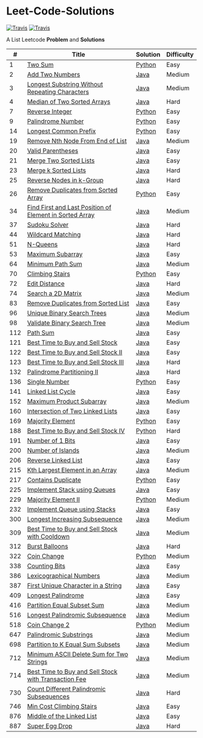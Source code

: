 # Leet-Code-Solutions

[![Travis](https://img.shields.io/badge/language-Python-red.svg)]()
[![Travis](https://img.shields.io/badge/language-Java-blue.svg)]()

A List Leetcode **Problem** and **Solutions**  


| # | Title | Solution | Difficulty |
|---| ----- | -------- | ---------- |
| 1 | [Two Sum](https://leetcode.com/problems/two-sum/) | [Python](https://github.com/shrenik-jain/Leet-Code-Solutions/blob/master/Python/TwoSum.py) | Easy |
| 2 | [Add Two Numbers](https://leetcode.com/problems/add-two-numbers/) | [Java](https://github.com/shrenik-jain/Leet-Code-Solutions/blob/master/Java/AddTwoNumbers.java) | Medium |
| 3 | [Longest Substring Without Repeating Characters](https://leetcode.com/problems/longest-substring-without-repeating-characters/) | [Java](https://github.com/shrenik-jain/Leet-Code-Solutions/blob/master/Java/LongestSubstringWithoutRepeatingCharacters.java) | Medium |
| 4 | [Median of Two Sorted Arrays](https://leetcode.com/problems/median-of-two-sorted-arrays/) | [Java](https://github.com/shrenik-jain/Leet-Code-Solutions/blob/master/Java/MedianOfTwoSortedArrays.java) | Hard |
| 7 | [Reverse Integer](https://leetcode.com/problems/reverse-integer/) | [Python](https://github.com/shrenik-jain/Leet-Code-Solutions/blob/master/Python/ReverseInteger.py) | Easy |
| 9 | [Palindrome Number](https://leetcode.com/problems/palindrome-number/) | [Python](https://github.com/shrenik-jain/Leet-Code-Solutions/blob/master/Python/PalindromeNumber.py) | Easy |
| 14 | [Longest Common Prefix](https://leetcode.com/problems/longest-common-prefix/) | [Python](https://github.com/shrenik-jain/Leet-Code-Solutions/blob/master/Python/LongestCommonPrefix.py) | Easy |
| 19 | [Remove Nth Node From End of List](https://leetcode.com/problems/remove-nth-node-from-end-of-list/) | [Java](https://github.com/shrenik-jain/Leet-Code-Solutions/blob/master/Java/RemoveNthNodeFromEndOfList.java) | Medium |
| 20 | [Valid Parentheses](https://leetcode.com/problems/valid-parentheses/) | [Java](https://github.com/shrenik-jain/Leet-Code-Solutions/blob/master/Java/ValidParentheses.java) | Easy |
| 21 | [Merge Two Sorted Lists](https://leetcode.com/problems/merge-two-sorted-lists/) | [Java](https://github.com/shrenik-jain/Leet-Code-Solutions/blob/master/Java/MergeTwoSortedLists.java) | Easy |
| 23 | [Merge k Sorted Lists](https://leetcode.com/problems/merge-k-sorted-lists/) | [Java](https://github.com/shrenik-jain/Leet-Code-Solutions/blob/master/Java/MergeKSortedLists.java) | Hard |
| 25 | [Reverse Nodes in k-Group](https://leetcode.com/problems/reverse-nodes-in-k-group/) | [Java](https://github.com/shrenik-jain/Leet-Code-Solutions/blob/master/Java/ReverseNodesInKGroup.java) | Hard |
| 26 | [Remove Duplicates from Sorted Array](https://leetcode.com/problems/remove-duplicates-from-sorted-array/) | [Python](https://github.com/shrenik-jain/Leet-Code-Solutions/blob/master/Python/RemoveDuplicatesFromSortedArray.py) | Easy |
| 34 | [Find First and Last Position of Element in Sorted Array](https://leetcode.com/problems/find-first-and-last-position-of-element-in-sorted-array/) | [Java](https://github.com/shrenik-jain/Leet-Code-Solutions/blob/master/Java/FirstAndLastPositionOfElement.java) | Medium |
| 37 | [Sudoku Solver](https://leetcode.com/problems/sudoku-solver/) | [Java](https://github.com/shrenik-jain/Leet-Code-Solutions/blob/master/Java/SudokuSolver.java) | Hard |
| 44 | [Wildcard Matching](https://leetcode.com/problems/wildcard-matching/) | [Java](https://github.com/shrenik-jain/Leet-Code-Solutions/blob/master/Java/WildcardMatching.java) | Hard |
| 51 | [N-Queens](https://leetcode.com/problems/n-queens/) | [Java](https://github.com/shrenik-jain/Leet-Code-Solutions/blob/master/Java/NQueens.java) | Hard |
| 53 | [Maximum Subarray](https://leetcode.com/problems/maximum-subarray/) | [Java](https://github.com/shrenik-jain/Leet-Code-Solutions/blob/master/Java/MaximumSubarray.java) | Easy |
| 64 | [Minimum Path Sum](https://leetcode.com/problems/minimum-path-sum/) | [Java](https://github.com/shrenik-jain/Leet-Code-Solutions/blob/master/Java/MinimumPathSum.java) | Medium |
| 70 | [Climbing Stairs](https://leetcode.com/problems/climbing-stairs/) | [Python](https://github.com/shrenik-jain/Leet-Code-Solutions/blob/master/Python/ClimbingStairs.py) | Easy |
| 72 | [Edit Distance](https://leetcode.com/problems/edit-distance/) | [Java](https://github.com/shrenik-jain/Leet-Code-Solutions/blob/master/Java/EditDistance.java) | Hard |
| 74 | [Search a 2D Matrix](https://leetcode.com/problems/search-a-2d-matrix/) | [Java](https://github.com/shrenik-jain/Leet-Code-Solutions/blob/master/Java/Search2DMatrix.java) | Medium |
| 83 | [Remove Duplicates from Sorted List](https://leetcode.com/problems/remove-duplicates-from-sorted-list/) | [Java](https://github.com/shrenik-jain/Leet-Code-Solutions/blob/master/Java/RemoveDuplicatesFromSortedList.java) | Easy |
| 96 | [Unique Binary Search Trees](https://leetcode.com/problems/unique-binary-search-trees/) | [Java](https://github.com/shrenik-jain/Leet-Code-Solutions/blob/master/Java/UniqueBinarySearchTrees.java) | Medium |
| 98 | [Validate Binary Search Tree](https://leetcode.com/problems/validate-binary-search-tree/) | [Java](https://github.com/shrenik-jain/Leet-Code-Solutions/blob/master/Java/ValidateBST.java) | Medium |
| 112 | [Path Sum](https://leetcode.com/problems/path-sum/) | [Java](https://github.com/shrenik-jain/Leet-Code-Solutions/blob/master/Java/PathSum.java) | Easy |
| 121 | [Best Time to Buy and Sell Stock](https://leetcode.com/problems/best-time-to-buy-and-sell-stock/) | [Java](https://github.com/shrenik-jain/Leet-Code-Solutions/blob/master/Java/Stocks1.java) | Easy |
| 122 | [Best Time to Buy and Sell Stock II](https://leetcode.com/problems/best-time-to-buy-and-sell-stock-ii/) | [Java](https://github.com/shrenik-jain/Leet-Code-Solutions/blob/master/Java/Stocks2.java) | Easy |
| 123 | [Best Time to Buy and Sell Stock III](https://leetcode.com/problems/best-time-to-buy-and-sell-stock-iii/) | [Java](https://github.com/shrenik-jain/Leet-Code-Solutions/blob/master/Java/Stocks3.java) | Hard |
| 132 | [Palindrome Partitioning II](https://leetcode.com/problems/palindrome-partitioning-ii/) | [Java](https://github.com/shrenik-jain/Leet-Code-Solutions/blob/master/Java/PalindromePartitioning2.java) | Hard |
| 136 | [Single Number](https://leetcode.com/problems/single-number/) | [Python](https://github.com/shrenik-jain/Leet-Code-Solutions/blob/master/Python/SingleNumber.py) | Easy |
| 141 | [Linked List Cycle](https://leetcode.com/problems/linked-list-cycle/) | [Java](https://github.com/shrenik-jain/Leet-Code-Solutions/blob/master/Java/LinkedListCycle.java) | Easy |
| 152 | [Maximum Product Subarray](https://leetcode.com/problems/maximum-product-subarray/) | [Java](https://github.com/shrenik-jain/Leet-Code-Solutions/blob/master/Java/MaximumProductSubarray.java) | Medium |
| 160 | [Intersection of Two Linked Lists](https://leetcode.com/problems/intersection-of-two-linked-lists/) | [Java](https://github.com/shrenik-jain/Leet-Code-Solutions/blob/master/Java/IntersectionOfTwoLinkedLists.java) | Easy |
| 169 | [Majority Element](https://leetcode.com/problems/majority-element/) | [Python](https://github.com/shrenik-jain/Leet-Code-Solutions/blob/master/Python/MajorityElement.py) | Easy |
| 188 | [Best Time to Buy and Sell Stock IV](https://leetcode.com/problems/best-time-to-buy-and-sell-stock-iv/) | [Python](https://github.com/shrenik-jain/Leet-Code-Solutions/blob/master/Python/Stocks4.py) | Hard |
| 191 | [Number of 1 Bits](https://leetcode.com/problems/number-of-1-bits/) | [Java](https://github.com/shrenik-jain/Leet-Code-Solutions/blob/master/Java/NumberOf1Bits.java) | Easy |
| 200 | [Number of Islands](https://leetcode.com/problems/number-of-islands/) | [Java](https://github.com/shrenik-jain/Leet-Code-Solutions/blob/master/Java/NumberOfIslands.java) | Medium |
| 206 | [Reverse Linked List](https://leetcode.com/problems/reverse-linked-list/) | [Java](https://github.com/shrenik-jain/Leet-Code-Solutions/blob/master/Java/ReverseLinkedList.java) | Easy |
| 215 | [Kth Largest Element in an Array](https://leetcode.com/problems/kth-largest-element-in-an-array/) | [Java](https://github.com/shrenik-jain/Leet-Code-Solutions/blob/master/Java/KthLargestElement.java) | Medium|
| 217 | [Contains Duplicate](https://leetcode.com/problems/contains-duplicate/) | [Python](https://github.com/shrenik-jain/Leet-Code-Solutions/blob/master/Python/ContainsDuplicates.py) | Easy |
| 225 | [Implement Stack using Queues](https://leetcode.com/problems/implement-stack-using-queues/) | [Java](https://github.com/shrenik-jain/Leet-Code-Solutions/blob/master/Java/ReverseLinkedList.java) | Easy |
| 229 | [Majority Element II](https://leetcode.com/problems/majority-element-ii/) | [Python](https://github.com/shrenik-jain/Leet-Code-Solutions/blob/master/Python/MajorityElement2.py) | Medium |
| 232 | [Implement Queue using Stacks](https://leetcode.com/problems/implement-queue-using-stacks/) | [Java](https://github.com/shrenik-jain/Leet-Code-Solutions/blob/master/Java/ImplementQueueUsingStacks.java) | Easy |
| 300 | [Longest Increasing Subsequence](https://leetcode.com/problems/longest-increasing-subsequence/) | [Java](https://github.com/shrenik-jain/Leet-Code-Solutions/blob/master/Java/LongestIncreasingSubsequence.java) | Medium |
| 309 | [Best Time to Buy and Sell Stock with Cooldown](https://leetcode.com/problems/best-time-to-buy-and-sell-stock-with-cooldown/) | [Java](https://github.com/shrenik-jain/Leet-Code-Solutions/blob/master/Java/StocksWithCooldown.java) | Medium |
| 312 | [Burst Balloons](https://leetcode.com/problems/burst-balloons/) | [Java](https://github.com/shrenik-jain/Leet-Code-Solutions/blob/master/Java/BurstBalloons.java) | Hard |
| 322 | [Coin Change](https://leetcode.com/problems/coin-change/) | [Python](https://github.com/shrenik-jain/Leet-Code-Solutions/blob/master/Python/CoinChange.py) | Medium |
| 338 | [Counting Bits](https://leetcode.com/problems/counting-bits/) | [Java](https://github.com/shrenik-jain/Leet-Code-Solutions/blob/master/Java/CountingBits.java) | Easy |
| 386 | [Lexicographical Numbers](https://leetcode.com/problems/lexicographical-numbers/) | [Java](https://github.com/shrenik-jain/Leet-Code-Solutions/blob/master/Java/LexicographicalNumbers.java) | Medium |
| 387 | [First Unique Character in a String](https://leetcode.com/problems/first-unique-character-in-a-string/) | [Java](https://github.com/shrenik-jain/Leet-Code-Solutions/blob/master/Java/FirstUniqueCharacterInString.java) | Easy |
| 409 | [Longest Palindrome](https://leetcode.com/problems/longest-palindrome/description/) | [Java](https://github.com/shrenik-jain/Leet-Code-Solutions/blob/master/Java/LongestPalindrome.java) | Easy |
| 416 | [Partition Equal Subset Sum](https://leetcode.com/problems/partition-equal-subset-sum/) | [Java](https://github.com/shrenik-jain/Leet-Code-Solutions/blob/master/Java/PartitionEqualSubsetSum.java) | Medium |
| 516 | [Longest Palindromic Subsequence](https://leetcode.com/problems/longest-palindromic-subsequence/) | [Java](https://github.com/shrenik-jain/Leet-Code-Solutions/blob/master/Java/LongestPalindromicSubsequence.java) | Medium |
| 518 | [Coin Change 2](https://leetcode.com/problems/coin-change-2/) | [Python](https://github.com/shrenik-jain/Leet-Code-Solutions/blob/master/Python/CoinChange2.py) | Medium |
| 647 | [Palindromic Substrings](https://leetcode.com/problems/palindromic-substrings/) | [Java](https://github.com/shrenik-jain/Leet-Code-Solutions/blob/master/Java/PalindromicSubstrings.java) | Medium |
| 698 | [Partition to K Equal Sum Subsets](https://leetcode.com/problems/partition-to-k-equal-sum-subsets/) | [Java](https://github.com/shrenik-jain/Leet-Code-Solutions/blob/master/Java/PartitionToKEqualSumSubsets.java) | Medium |
| 712 | [Minimum ASCII Delete Sum for Two Strings](https://leetcode.com/problems/minimum-ascii-delete-sum-for-two-strings/) | [Java](https://github.com/shrenik-jain/Leet-Code-Solutions/blob/master/Java/MinimumASCIIDeleteSumForTwoStrings.java) | Medium |
| 714 | [Best Time to Buy and Sell Stock with Transaction Fee](https://leetcode.com/problems/best-time-to-buy-and-sell-stock-with-transaction-fee/) | [Java](https://github.com/shrenik-jain/Leet-Code-Solutions/blob/master/Java/StocksWithTransactionFee.java) | Medium |
| 730 | [Count Different Palindromic Subsequences](https://leetcode.com/problems/count-different-palindromic-subsequences/) | [Java](https://github.com/shrenik-jain/Leet-Code-Solutions/blob/master/Java/CountDifferentPalindromicSubsequences.java) | Hard |
| 746 | [Min Cost Climbing Stairs](https://leetcode.com/problems/partition-to-k-equal-sum-subsets/) | [Java](https://github.com/shrenik-jain/Leet-Code-Solutions/blob/master/Java/MinCostClimbingStairs.java) | Easy |
| 876 | [Middle of the Linked List](https://leetcode.com/problems/middle-of-the-linked-list/) | [Java](https://github.com/shrenik-jain/Leet-Code-Solutions/blob/master/Java/MiddleElementOfLinkedList.java) | Easy |
| 887 | [Super Egg Drop](https://leetcode.com/problems/super-egg-drop/) | [Java](https://github.com/shrenik-jain/Leet-Code-Solutions/blob/master/Java/SuperEggDrop.java) | Hard |
